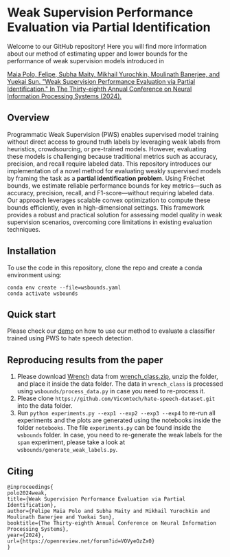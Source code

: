 # Weak Supervision Performance Evaluation via Partial Identification

Welcome to our GitHub repository! Here you will find more information about our method of estimating upper and lower bounds for the performance of weak supervision models introduced in

[Maia Polo, Felipe, Subha Maity, Mikhail Yurochkin, Moulinath Banerjee, and Yuekai Sun. "Weak Supervision Performance Evaluation via Partial Identification." In The Thirty-eighth Annual Conference on Neural Information Processing Systems (2024).](https://openreview.net/forum?id=VOVyeOzZx0)

## Overview

Programmatic Weak Supervision (PWS) enables supervised model training without direct access to ground truth labels by leveraging weak labels from heuristics, crowdsourcing, or pre-trained models. However, evaluating these models is challenging because traditional metrics such as accuracy, precision, and recall require labeled data. This repository introduces our implementation of a novel method for evaluating weakly supervised models by framing the task as a **partial identification problem**. Using Fréchet bounds, we estimate reliable performance bounds for key metrics—such as accuracy, precision, recall, and F1-score—without requiring labeled data. Our approach leverages scalable convex optimization to compute these bounds efficiently, even in high-dimensional settings. This framework provides a robust and practical solution for assessing model quality in weak supervision scenarios, overcoming core limitations in existing evaluation techniques.

## Installation

To use the code in this repository, clone the repo and create a conda environment using:

```
conda env create --file=wsbounds.yaml
conda activate wsbounds
```

##  Quick start

Please check our [demo](https://github.com/felipemaiapolo/wsbounds/blob/main/notebooks/demo.ipynb) on how to use our method to evaluate a classifier trained using PWS to hate speech detection.


## Reproducing results from the paper

1. Please download [Wrench](https://github.com/JieyuZ2/wrench) data from [wrench_class.zip](https://drive.google.com/file/d/1m0vdbFiLmdL-IlTL6r0ewhAmub2s1Cuo/view?usp=sharing), unzip the folder, and place it inside the data folder. The data in `wrench_class` is processed using `wsbounds/process_data.py` in case you need to re-process it.
2. Please clone `https://github.com/Vicomtech/hate-speech-dataset.git` into the data folder.
3. Run `python experiments.py --exp1 --exp2 --exp3 --exp4` to re-run all experiments and the plots are generated using the notebooks inside the folder `notebooks`. The file `experiments.py` can be found inside the `wsbounds` folder. In case, you need to re-generate the weak labels for the `spam` experiment, please take a look at `wsbounds/generate_weak_labels.py`.


## Citing

```
@inproceedings{
polo2024weak,
title={Weak Supervision Performance Evaluation via Partial Identification},
author={Felipe Maia Polo and Subha Maity and Mikhail Yurochkin and Moulinath Banerjee and Yuekai Sun},
booktitle={The Thirty-eighth Annual Conference on Neural Information Processing Systems},
year={2024},
url={https://openreview.net/forum?id=VOVyeOzZx0}
}
```
